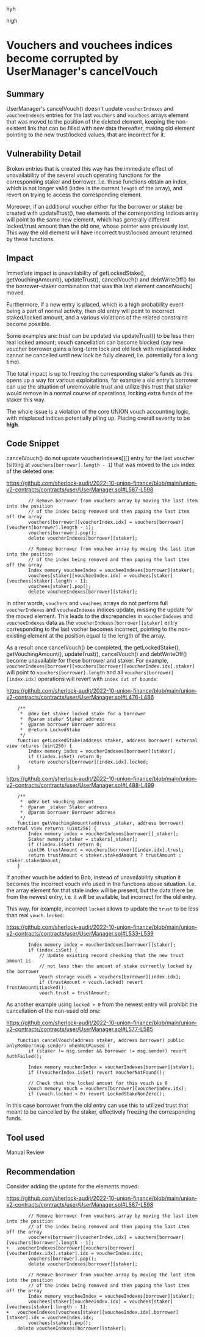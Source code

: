 hyh

high

# Vouchers and vouchees indices become corrupted by UserManager's cancelVouch

## Summary

UserManager's cancelVouch() doesn't update `voucherIndexes` and `voucheeIndexes` entries for the last `vouchers` and `vouchees` arrays element that was moved to the position of the deleted element, keeping the non-existent link that can be filled with new data thereafter, making old element pointing to the new trust/locked values, that are incorrect for it.

## Vulnerability Detail

Broken entries that is created this way has the immediate effect of unavailability of the several vouch operating functions for the corresponding staker and borrower. I.e. these functions obtain an index, which is not longer valid (index is the current `length` of the array), and revert on trying to access the corresponding element.

Moreover, if an additional voucher either for the borrower or staker be created with updateTrust(), two elements of the corresponding Indices array will point to the same new element, which has generally different locked/trust amount than the old one, whose pointer was previously lost. This way the old element will have incorrect trust/locked amount returned by these functions.

## Impact

Immediate impact is unavailability of getLockedStake(), getVouchingAmount(), updateTrust(), cancelVouch() and debtWriteOff() for the borrower-staker combination that was this last element cancelVouch() moved.

Furthermore, if a new entry is placed, which is a high probability event being a part of normal activity, then old entry will point to incorrect staked/locked amount, and a various violations of the related constrains become possible.

Some examples are: trust can be updated via updateTrust() to be less then real locked amount; vouch cancellation can become blocked (say new voucher borrower gains a long-term lock and old lock with misplaced index cannot be cancelled until new lock be fully cleared, i.e. potentially for a long time). 

The total impact is up to freezing the corresponding staker's funds as this opens up a way for various exploitations, for example a old entry's borrower can use the situation of unremovable trust and utilize this trust that staker would remove in a normal course of operations, locking extra funds of the staker this way.

The whole issue is a violation of the core UNION vouch accounting logic, with misplaced indices potentially piling up. Placing overall severity to be **high**.

## Code Snippet

cancelVouch() do not update voucherIndexes[][] entry for the last voucher (sitting at `vouchers[borrower].length - 1`) that was moved to the `idx` index of the deleted one:

https://github.com/sherlock-audit/2022-10-union-finance/blob/main/union-v2-contracts/contracts/user/UserManager.sol#L587-L598

```solidity
        // Remove borrower from vouchers array by moving the last item into the position
        // of the index being removed and then poping the last item off the array
        vouchers[borrower][voucherIndex.idx] = vouchers[borrower][vouchers[borrower].length - 1];
        vouchers[borrower].pop();
        delete voucherIndexes[borrower][staker];

        // Remove borrower from vouchee array by moving the last item into the position
        // of the index being removed and then poping the last item off the array
        Index memory voucheeIndex = voucheeIndexes[borrower][staker];
        vouchees[staker][voucheeIndex.idx] = vouchees[staker][vouchees[staker].length - 1];
        vouchees[staker].pop();
        delete voucheeIndexes[borrower][staker];
```

In other words, `vouchers` and `vouchees` arrays do not perform full `voucherIndexes` and `voucheeIndexes` indices update, missing the update for the moved element. This leads to the discrepancies in `voucherIndexes` and `voucheeIndexes` data as the `voucherIndexes[borrower][staker]` entry corresponding to the last vocher becomes incorrect, pointing to the non-existing element at the position equal to the length of the array.

As a result once cancelVouch() be completed, the getLockedStake(), getVouchingAmount(), updateTrust(), cancelVouch() and debtWriteOff() become unavailable for these borrower and staker. For example, `voucherIndexes[borrower][vouchers[borrower][voucherIndex.idx].staker]` will point to `vouchers[borrower].length` and all `vouchers[borrower][index.idx]` operations will revert with `index out of bounds`:

https://github.com/sherlock-audit/2022-10-union-finance/blob/main/union-v2-contracts/contracts/user/UserManager.sol#L476-L486

```solidity
    /**
     *  @dev Get staker locked stake for a borrower
     *  @param staker Staker address
     *  @param borrower Borrower address
     *  @return LockedStake
     */
    function getLockedStake(address staker, address borrower) external view returns (uint256) {
        Index memory index = voucherIndexes[borrower][staker];
        if (!index.isSet) return 0;
        return vouchers[borrower][index.idx].locked;
    }
```

https://github.com/sherlock-audit/2022-10-union-finance/blob/main/union-v2-contracts/contracts/user/UserManager.sol#L488-L499

```solidity
    /**
     *  @dev Get vouching amount
     *  @param _staker Staker address
     *  @param borrower Borrower address
     */
    function getVouchingAmount(address _staker, address borrower) external view returns (uint256) {
        Index memory index = voucherIndexes[borrower][_staker];
        Staker memory staker = stakers[_staker];
        if (!index.isSet) return 0;
        uint96 trustAmount = vouchers[borrower][index.idx].trust;
        return trustAmount < staker.stakedAmount ? trustAmount : staker.stakedAmount;
    }
```

If another vouch be added to Bob, instead of unavailability situation it becomes the incorrect vouch info used in the functions above situation. I.e. the array element for that stale index will be present, but the data there be from the newest entry, i.e. it will be available, but incorrect for the old entry.

This way, for example, incorrect `locked` allows to update the `trust` to be less than real `vouch.locked`:

https://github.com/sherlock-audit/2022-10-union-finance/blob/main/union-v2-contracts/contracts/user/UserManager.sol#L533-L539

```solidity
        Index memory index = voucherIndexes[borrower][staker];
        if (index.isSet) {
            // Update existing record checking that the new trust amount is
            // not less than the amount of stake currently locked by the borrower
            Vouch storage vouch = vouchers[borrower][index.idx];
            if (trustAmount < vouch.locked) revert TrustAmountLtLocked();
            vouch.trust = trustAmount;
```

As another example using `locked > 0` from the newest entry will prohibit the cancellation of the non-used old one:

https://github.com/sherlock-audit/2022-10-union-finance/blob/main/union-v2-contracts/contracts/user/UserManager.sol#L577-L585

```solidity
    function cancelVouch(address staker, address borrower) public onlyMember(msg.sender) whenNotPaused {
        if (staker != msg.sender && borrower != msg.sender) revert AuthFailed();

        Index memory voucherIndex = voucherIndexes[borrower][staker];
        if (!voucherIndex.isSet) revert VoucherNotFound();

        // Check that the locked amount for this vouch is 0
        Vouch memory vouch = vouchers[borrower][voucherIndex.idx];
        if (vouch.locked > 0) revert LockedStakeNonZero();
```

In this case borrower from the old entry can use this to utilized trust that meant to be cancelled by the staker, effectively freezing the corresponding funds.


## Tool used

Manual Review

## Recommendation

Consider adding the update for the elements moved:

https://github.com/sherlock-audit/2022-10-union-finance/blob/main/union-v2-contracts/contracts/user/UserManager.sol#L587-L598

```solidity
        // Remove borrower from vouchers array by moving the last item into the position
        // of the index being removed and then poping the last item off the array
        vouchers[borrower][voucherIndex.idx] = vouchers[borrower][vouchers[borrower].length - 1];
+	voucherIndexes[borrower][vouchers[borrower][voucherIndex.idx].staker].idx = voucherIndex.idx;  
        vouchers[borrower].pop();
        delete voucherIndexes[borrower][staker];

        // Remove borrower from vouchee array by moving the last item into the position
        // of the index being removed and then poping the last item off the array
        Index memory voucheeIndex = voucheeIndexes[borrower][staker];
        vouchees[staker][voucheeIndex.idx] = vouchees[staker][vouchees[staker].length - 1];
+	voucheeIndexes[vouchees[staker][voucheeIndex.idx].borrower][staker].idx = voucheeIndex.idx;
        vouchees[staker].pop();
	delete voucheeIndexes[borrower][staker]; 
```
